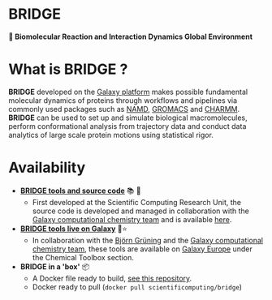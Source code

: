 # BRIDGE 
**:bridge_at_night: Biomolecular Reaction and Interaction Dynamics Global Environment**

# What is BRIDGE  ? 
**BRIDGE** developed on the [Galaxy platform](https://usegalaxy.org/) makes possible fundamental molecular dynamics of proteins through workflows and pipelines via commonly used packages such as [NAMD](https://www.ks.uiuc.edu/Research/namd/), [GROMACS](http://www.gromacs.org/) and [CHARMM](https://www.charmm.org/charmm/). **BRIDGE** can be used to set up and simulate biological macromolecules, perform conformational analysis from trajectory data and conduct data analytics of large scale protein motions using statistical rigor.

# Availability


- **[BRIDGE tools and source code](https://github.com/galaxycomputationalchemistry/galaxy-tools-compchem)** :books: :wrench:
  - First developed at the Scientific Computing Research Unit, the source code is developed and managed in collaboration with the [Galaxy computational chemistry team](https://github.com/galaxycomputationalchemistry) and is available [here](https://github.com/galaxycomputationalchemistry/galaxy-tools-compchem).
-  **[BRIDGE tools live on Galaxy](https://usegalaxy.eu/)** :rocket::star:
   - In collaboration with the [Björn Grüning](https://github.com/bgruening) and the [Galaxy computational chemistry team](https://github.com/galaxycomputationalchemistry), these tools are available on [Galaxy Europe](https://usegalaxy.eu/) under the Chemical Toolbox section.
- **BRIDGE in a 'box'** :package:
	- A Docker file ready to build, [see this repository](https://github.com/scientificomputing/BRIDGE_MD_share).
	- Docker ready to pull (`docker pull scientificomputing/bridge`)

